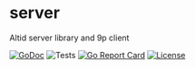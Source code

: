 # server
Altid server library and 9p client

[![GoDoc](https://godoc.org/github.com/golang/gddo?status.svg)](https://godoc.org/github.com/altid/server) ![Tests](https://github.com/altid/server/workflows/Tests/badge.svg) [![Go Report Card](https://goreportcard.com/badge/github.com/altid/server)](https://goreportcard.com/report/github.com/altid/server) [![License](http://img.shields.io/:license-mit-blue.svg)](http://doge.mit-license.org)
